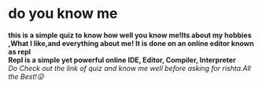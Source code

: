 # do you know me
<b>this is a simple quiz to know how well you know me!Its about my hobbies ,What I like,and everything about me!
It is done on an online editor known as repl
<br>
Repl is a simple yet powerful online IDE, Editor, Compiler, Interpreter</b><br>
<i>Do Check out the link of quiz and know me well before asking for rishta.All the Best!😜</i> 